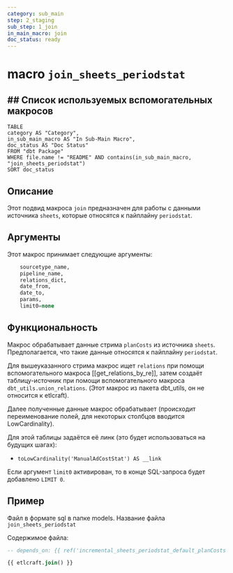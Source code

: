 ```yaml
---
category: sub_main
step: 2_staging
sub_step: 1_join
in_main_macro: join
doc_status: ready
---
```

# macro `join_sheets_periodstat`

## ## Список используемых вспомогательных макросов

```dataview
TABLE 
category AS "Category", 
in_sub_main_macro AS "In Sub-Main Macro",
doc_status AS "Doc Status"
FROM "dbt Package"
WHERE file.name != "README" AND contains(in_sub_main_macro, "join_sheets_periodstat")
SORT doc_status
```
## Описание

Этот подвид макроса `join` предназначен для работы с данными источника `sheets`, которые относятся к пайплайну `periodstat`.

## Аргументы

Этот макрос принимает следующие аргументы:
```sql
    sourcetype_name,
    pipeline_name,
    relations_dict,
    date_from,
    date_to,
    params,
    limit0=none
```
## Функциональность

Макрос обрабатывает данные стрима `planCosts` из источника `sheets`. Предполагается, что такие данные относятся к пайплайну `periodstat`.

Для вышеуказанного стрима макрос ищет `relations` при помощи вспомогательного макроса [[get_relations_by_re]], затем создаёт таблицу-источник при помощи вспомогательного макроса `dbt_utils.union_relations`. (Этот макрос из пакета dbt_utils, он не относится к etlcraft).

Далее полученные данные макрос обрабатывает (происходит переименование полей, для некоторых столбцов вводится LowCardinality).

Для этой таблицы задаётся её линк (это будет использоваться на будущих шагах):
- `toLowCardinality('ManualAdCostStat') AS __link`

Если аргумент `limit0` активирован, то в конце SQL-запроса будет добавлено `LIMIT 0`.

## Пример

Файл в формате sql в папке models. Название файла `join_sheets_periodstat`

Содержимое файла:
```sql
-- depends_on: {{ ref('incremental_sheets_periodstat_default_planCosts') }}

{{ etlcraft.join() }}
```

